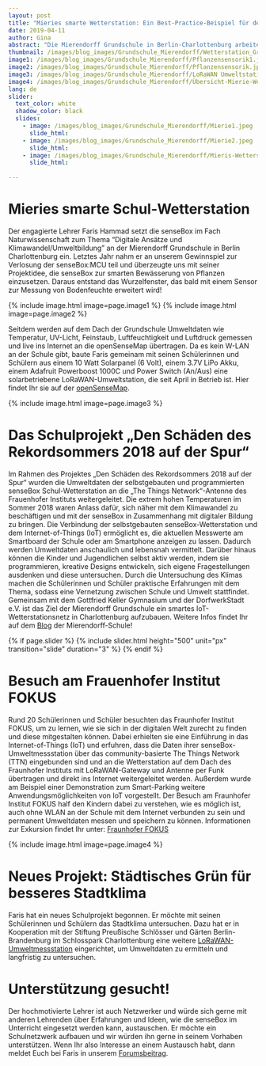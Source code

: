 ```yaml
---
layout: post
title: "Mieries smarte Wetterstation: Ein Best-Practice-Beispiel für den Schuleinsatz der senseBox"
date: 2019-04-11
author: Gina
abstract: "Die Mierendorff Grundschule in Berlin-Charlottenburg arbeitet mit dem Gottfried Keller Gymnasium und der DorfwerkStadt e.V. an dem Kiez Projekt „Den Schäden des Rekordsommers 2018 auf der Spur“ und baut dazu ein smartes IoT-Wetterstations-Netz mit der senseBox in Charlottenburg auf – ein tolles Beispielprojekt für den Einsatz der senseBox an Schulen."
thumbnail: /images/blog_images/Grundschule_Mierendorff/Wetterstation_Grundschule_Mierendorff.jpg
image1: /images/blog_images/Grundschule_Mierendorff/Pflanzensensorik1.jpg
image2: /images/blog_images/Grundschule_Mierendorff/Pflanzensensorik.jpg
image3: /images/blog_images/Grundschule_Mierendorff/LoRaWAN Umweltstation mit Solarpanel.jpg
image4: /images/blog_images/Grundschule_Mierendorff/Übersicht-Mierie-Wetterstation.jpeg
lang: de
slider:
  text_color: white
  shadow_color: black
  slides: 
    - image: /images/blog_images/Grundschule_Mierendorff/Mierie1.jpeg
      slide_html:
    - image: /images/blog_images/Grundschule_Mierendorff/Mierie2.jpeg
      slide_html:
    - image: /images/blog_images/Grundschule_Mierendorff/Mieris-Wetterstation.jpg
      slide_html:
      
---
```

Mieries smarte Schul-Wetterstation 
============
Der engagierte Lehrer Faris Hammad setzt die senseBox im Fach Naturwissenschaft zum Thema “Digitale Ansätze und Klimawandel/Umweltbildung” an der Mierendorff Grundschule in Berlin Charlottenburg ein. Letztes Jahr nahm er an unserem Gewinnspiel zur Verlosung der senseBox:MCU teil und überzeugte uns mit seiner Projektidee, die senseBox zur smarten Bewässerung von Pflanzen einzusetzen. Daraus entstand das Wurzelfenster, das bald mit einem Sensor zur Messung von Bodenfeuchte erweitert wird!

{% include image.html image=page.image1 %}
{% include image.html image=page.image2 %}


Seitdem werden auf dem Dach der Grundschule Umweltdaten wie Temperatur, UV-Licht, Feinstaub, Luftfeuchtigkeit und Luftdruck gemessen und live ins Internet an die openSenseMap übertragen. Da es kein W-LAN an der Schule gibt, baute Faris gemeinam mit seinen Schülerinnen und Schülern aus einem 10 Watt Solarpanel (6 Volt), einem 3.7V LiPo Akku, einem Adafruit Powerboost 1000C und Power Switch (An/Aus) eine solarbetriebene LoRaWAN-Umweltstation, die seit April in Betrieb ist. Hier findet Ihr sie auf der [openSenseMap](https://opensensemap.org/explore/5c269755919bf8001ad23795).

{% include image.html image=page.image3 %}


Das Schulprojekt „Den Schäden des Rekordsommers 2018 auf der Spur“
============
Im Rahmen des Projektes „Den Schäden des Rekordsommers 2018 auf der Spur“ wurden die Umweltdaten der selbstgebauten und programmierten senseBox Schul-Wetterstation an die „The Things Network“-Antenne des Frauenhofer Instituts weitergeleitet. Die extrem hohen Temperaturen im Sommer 2018 waren Anlass dafür, sich näher mit dem Klimawandel zu beschäftigen und mit der senseBox in Zusammenhang mit digitaler Bildung zu bringen. Die Verbindung der selbstgebauten senseBox-Wetterstation und dem Internet-of-Things (IoT) ermöglicht es, die aktuellen Messwerte am Smartboard der Schule oder am Smartphone anzeigen zu lassen. Dadurch werden Umweltdaten anschaulich und lebensnah vermittelt. Darüber hinaus können die Kinder und Jugendlichen selbst aktiv werden, indem sie programmieren, kreative Designs entwickeln, sich eigene Fragestellungen ausdenken und diese untersuchen. Durch die Untersuchung des Klimas machen die Schülerinnen und Schüler praktische Erfahrungen mit dem Thema, sodass eine Vernetzung zwischen Schule und Umwelt stattfindet. Gemeinsam mit dem Gottfried Keller Gymnasium und der DorfwerkStadt e.V. ist das Ziel der Mierendorff Grundschule ein smartes IoT-Wetterstationsnetz in Charlottenburg aufzubauen.
Weitere Infos findet Ihr auf dem [Blog](https://www.mierendorff-schule.de/2019/01/23/wetterstation/) der Mierendorff-Schule!

{% if page.slider %}
{% include slider.html height="500" unit="px" transition="slide" duration="3" %}
{% endif %}


Besuch am Frauenhofer Institut FOKUS 
============
Rund 20 Schülerinnen und Schüler besuchten das Fraunhofer Institut FOKUS, um zu lernen, wie sie sich in der digitalen Welt zurecht zu finden und diese mitgestalten können. Dabei erhielten sie eine Einführung in das Internet-of-Things (IoT) und erfuhren, dass die Daten ihrer senseBox-Umweltmessstation über das community-basierte The Things Network (TTN) eingebunden sind und an die Wetterstation auf dem Dach des Fraunhofer Instituts mit LoRaWAN-Gateway und Antenne per Funk übertragen und direkt ins Internet weitergeleitet werden. Außerdem wurde am Beispiel einer Demonstration zum Smart-Parking weitere Anwendungsmöglichkeiten von IoT vorgestellt. Der Besuch am Fraunhofer Institut FOKUS half den Kindern dabei zu verstehen, wie es möglich ist, auch ohne WLAN an der Schule mit dem Internet verbunden zu sein und permanent Umweltdaten messen und speichern zu können. 
Informationen zur Exkursion findet Ihr unter: [Fraunhofer FOKUS](https://www.fokus.fraunhofer.de/380e946a230ab6c6)


{% include image.html image=page.image4 %}

Neues Projekt: Städtisches Grün für besseres Stadtklima
============
Faris hat ein neues Schulprojekt begonnen. Er möchte mit seinen Schülerinnen und Schülern das Stadtklima untersuchen. Dazu hat er in Kooperation mit der Stiftung Preußische Schlösser und Gärten Berlin-Brandenburg  im Schlosspark Charlottenburg eine weitere [LoRaWAN-Umweltmessstation](https://opensensemap.org/explore/5c22ef44919bf8001a10acc7) eingerichtet, um Umweltdaten zu ermitteln und langfristig zu untersuchen.

Unterstützung gesucht!
============
Der hochmotivierte Lehrer ist auch Netzwerker und würde sich gerne mit anderen Lehrenden über Erfahrungen und Ideen, wie die senseBox im Unterricht eingesetzt werden kann, austauschen. Er möchte ein Schulnetzwerk aufbauen und wir würden ihn gerne in seinem Vorhaben unterstützen. Wenn Ihr also Interesse an einem Austausch habt, dann meldet Euch bei Faris in unserem [Forumsbeitrag](https://forum.sensebox.de/t/schulen-und-bildungseinrichtungen-in-berlin-und-de/573). 


